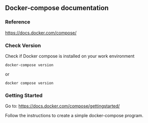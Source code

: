 ## Docker-compose documentation

### Reference

https://docs.docker.com/compose/

### Check Version

Check if Docker compose is installed on your work environment

    docker-compose version
    
or

    docker compose version

### Getting Started

Go to: https://docs.docker.com/compose/gettingstarted/

Follow the instructions to create a simple docker-compose program.

